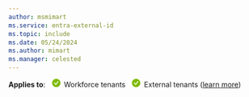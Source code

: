 ```yaml
---
author: msmimart
ms.service: entra-external-id
ms.topic: include
ms.date: 05/24/2024
ms.author: mimart
ms.manager: celested
---
```


**Applies to**: ![Green circle with a white check mark symbol.](../media/common/applies-to-yes.png) Workforce tenants ![Green circle with a white check mark symbol.](../media/common/applies-to-yes.png) External tenants ([learn more](../tenant-configurations.md))